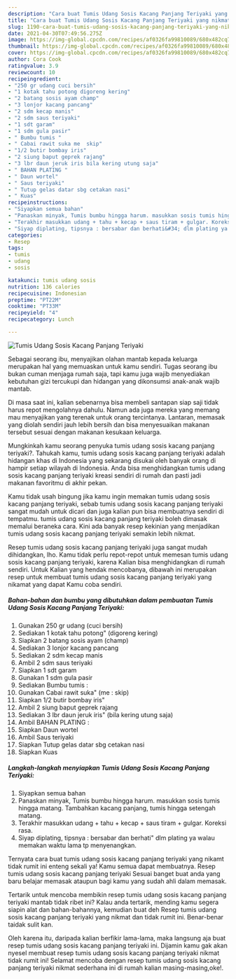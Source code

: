 ```yaml
---
description: "Cara buat Tumis Udang Sosis Kacang Panjang Teriyaki yang nikmat dan Mudah Dibuat"
title: "Cara buat Tumis Udang Sosis Kacang Panjang Teriyaki yang nikmat dan Mudah Dibuat"
slug: 1190-cara-buat-tumis-udang-sosis-kacang-panjang-teriyaki-yang-nikmat-dan-mudah-dibuat
date: 2021-04-30T07:49:56.275Z
image: https://img-global.cpcdn.com/recipes/af0326fa99810089/680x482cq70/tumis-udang-sosis-kacang-panjang-teriyaki-foto-resep-utama.jpg
thumbnail: https://img-global.cpcdn.com/recipes/af0326fa99810089/680x482cq70/tumis-udang-sosis-kacang-panjang-teriyaki-foto-resep-utama.jpg
cover: https://img-global.cpcdn.com/recipes/af0326fa99810089/680x482cq70/tumis-udang-sosis-kacang-panjang-teriyaki-foto-resep-utama.jpg
author: Cora Cook
ratingvalue: 3.9
reviewcount: 10
recipeingredient:
- "250 gr udang cuci bersih"
- "1 kotak tahu potong digoreng kering"
- "2 batang sosis ayam champ"
- "3 lonjor kacang pancang"
- "2 sdm kecap manis"
- "2 sdm saus teriyaki"
- "1 sdt garam"
- "1 sdm gula pasir"
- " Bumbu tumis "
- " Cabai rawit suka me  skip"
- "1/2 butir bombay iris"
- "2 siung baput geprek rajang"
- "3 lbr daun jeruk iris bila kering utung saja"
- " BAHAN PLATING "
- " Daun wortel"
- " Saus teriyaki"
- " Tutup gelas datar sbg cetakan nasi"
- " Kuas"
recipeinstructions:
- "Siyapkan semua bahan"
- "Panaskan minyak, Tumis bumbu hingga harum. masukkan sosis tumis hingga matang. Tambahkan kacang panjang, tumis hingga setengah matang."
- "Terakhir masukkan udang + tahu + kecap + saus tiram + gulgar. Koreksi rasa."
- "Siyap diplating, tipsnya : bersabar dan berhati&#34; dlm plating ya walau memakan waktu lama tp menyenangkan."
categories:
- Resep
tags:
- tumis
- udang
- sosis

katakunci: tumis udang sosis 
nutrition: 136 calories
recipecuisine: Indonesian
preptime: "PT22M"
cooktime: "PT33M"
recipeyield: "4"
recipecategory: Lunch

---
```



![Tumis Udang Sosis Kacang Panjang Teriyaki](https://img-global.cpcdn.com/recipes/af0326fa99810089/680x482cq70/tumis-udang-sosis-kacang-panjang-teriyaki-foto-resep-utama.jpg)

Sebagai seorang ibu, menyajikan olahan mantab kepada keluarga merupakan hal yang memuaskan untuk kamu sendiri. Tugas seorang ibu bukan cuman menjaga rumah saja, tapi kamu juga wajib menyediakan kebutuhan gizi tercukupi dan hidangan yang dikonsumsi anak-anak wajib mantab.

Di masa  saat ini, kalian sebenarnya bisa membeli santapan siap saji tidak harus repot mengolahnya dahulu. Namun ada juga mereka yang memang mau menyajikan yang terenak untuk orang tercintanya. Lantaran, memasak yang diolah sendiri jauh lebih bersih dan bisa menyesuaikan makanan tersebut sesuai dengan makanan kesukaan keluarga. 



Mungkinkah kamu seorang penyuka tumis udang sosis kacang panjang teriyaki?. Tahukah kamu, tumis udang sosis kacang panjang teriyaki adalah hidangan khas di Indonesia yang sekarang disukai oleh banyak orang di hampir setiap wilayah di Indonesia. Anda bisa menghidangkan tumis udang sosis kacang panjang teriyaki kreasi sendiri di rumah dan pasti jadi makanan favoritmu di akhir pekan.

Kamu tidak usah bingung jika kamu ingin memakan tumis udang sosis kacang panjang teriyaki, sebab tumis udang sosis kacang panjang teriyaki sangat mudah untuk dicari dan juga kalian pun bisa membuatnya sendiri di tempatmu. tumis udang sosis kacang panjang teriyaki boleh dimasak memalui beraneka cara. Kini ada banyak resep kekinian yang menjadikan tumis udang sosis kacang panjang teriyaki semakin lebih nikmat.

Resep tumis udang sosis kacang panjang teriyaki juga sangat mudah dihidangkan, lho. Kamu tidak perlu repot-repot untuk memesan tumis udang sosis kacang panjang teriyaki, karena Kalian bisa menghidangkan di rumah sendiri. Untuk Kalian yang hendak mencobanya, dibawah ini merupakan resep untuk membuat tumis udang sosis kacang panjang teriyaki yang nikamat yang dapat Kamu coba sendiri.

<!--inarticleads1-->

##### Bahan-bahan dan bumbu yang dibutuhkan dalam pembuatan Tumis Udang Sosis Kacang Panjang Teriyaki:

1. Gunakan 250 gr udang (cuci bersih)
1. Sediakan 1 kotak tahu potong&#34; (digoreng kering)
1. Siapkan 2 batang sosis ayam (champ)
1. Sediakan 3 lonjor kacang pancang
1. Sediakan 2 sdm kecap manis
1. Ambil 2 sdm saus teriyaki
1. Siapkan 1 sdt garam
1. Gunakan 1 sdm gula pasir
1. Sediakan  Bumbu tumis :
1. Gunakan  Cabai rawit suka&#34; (me : skip)
1. Siapkan 1/2 butir bombay iris&#34;
1. Ambil 2 siung baput geprek rajang
1. Sediakan 3 lbr daun jeruk iris&#34; (bila kering utung saja)
1. Ambil  BAHAN PLATING :
1. Siapkan  Daun wortel
1. Ambil  Saus teriyaki
1. Siapkan  Tutup gelas datar sbg cetakan nasi
1. Siapkan  Kuas




<!--inarticleads2-->

##### Langkah-langkah menyiapkan Tumis Udang Sosis Kacang Panjang Teriyaki:

1. Siyapkan semua bahan
1. Panaskan minyak, Tumis bumbu hingga harum. masukkan sosis tumis hingga matang. Tambahkan kacang panjang, tumis hingga setengah matang.
1. Terakhir masukkan udang + tahu + kecap + saus tiram + gulgar. Koreksi rasa.
1. Siyap diplating, tipsnya : bersabar dan berhati&#34; dlm plating ya walau memakan waktu lama tp menyenangkan.




Ternyata cara buat tumis udang sosis kacang panjang teriyaki yang nikamt tidak rumit ini enteng sekali ya! Kamu semua dapat membuatnya. Resep tumis udang sosis kacang panjang teriyaki Sesuai banget buat anda yang baru belajar memasak ataupun bagi kamu yang sudah ahli dalam memasak.

Tertarik untuk mencoba membikin resep tumis udang sosis kacang panjang teriyaki mantab tidak ribet ini? Kalau anda tertarik, mending kamu segera siapin alat dan bahan-bahannya, kemudian buat deh Resep tumis udang sosis kacang panjang teriyaki yang nikmat dan tidak rumit ini. Benar-benar taidak sulit kan. 

Oleh karena itu, daripada kalian berfikir lama-lama, maka langsung aja buat resep tumis udang sosis kacang panjang teriyaki ini. Dijamin kamu gak akan nyesel membuat resep tumis udang sosis kacang panjang teriyaki nikmat tidak rumit ini! Selamat mencoba dengan resep tumis udang sosis kacang panjang teriyaki nikmat sederhana ini di rumah kalian masing-masing,oke!.

